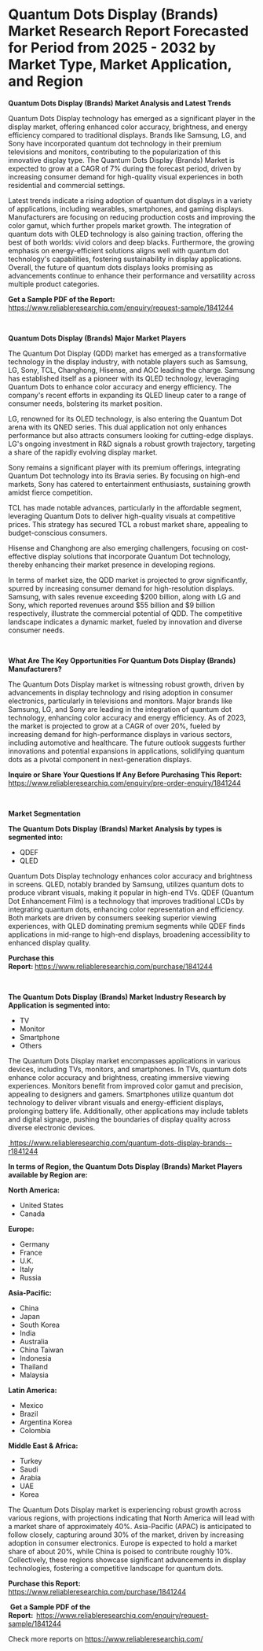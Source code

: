 <p><h1>Quantum Dots Display (Brands) Market Research Report Forecasted for Period from 2025 -  2032 by Market Type, Market Application, and Region</h1></p><p><strong>Quantum Dots Display (Brands) Market Analysis and Latest Trends</strong></p>
<p><p>Quantum Dots Display technology has emerged as a significant player in the display market, offering enhanced color accuracy, brightness, and energy efficiency compared to traditional displays. Brands like Samsung, LG, and Sony have incorporated quantum dot technology in their premium televisions and monitors, contributing to the popularization of this innovative display type. The Quantum Dots Display (Brands) Market is expected to grow at a CAGR of 7% during the forecast period, driven by increasing consumer demand for high-quality visual experiences in both residential and commercial settings. </p><p>Latest trends indicate a rising adoption of quantum dot displays in a variety of applications, including wearables, smartphones, and gaming displays. Manufacturers are focusing on reducing production costs and improving the color gamut, which further propels market growth. The integration of quantum dots with OLED technology is also gaining traction, offering the best of both worlds: vivid colors and deep blacks. Furthermore, the growing emphasis on energy-efficient solutions aligns well with quantum dot technology's capabilities, fostering sustainability in display applications. Overall, the future of quantum dots displays looks promising as advancements continue to enhance their performance and versatility across multiple product categories.</p></p>
<p><strong>Get a Sample PDF of the Report:&nbsp;</strong> <a href="https://www.reliableresearchiq.com/enquiry/request-sample/1841244?utm_campaign=3513&utm_medium=2&utm_source=Github&utm_content=ia&utm_term=12042025&utm_id=quantum-dots-display-brands">https://www.reliableresearchiq.com/enquiry/request-sample/1841244</a></p>
<p>&nbsp;</p>
<p><strong>Quantum Dots Display (Brands) Major Market Players</strong></p>
<p><p>The Quantum Dot Display (QDD) market has emerged as a transformative technology in the display industry, with notable players such as Samsung, LG, Sony, TCL, Changhong, Hisense, and AOC leading the charge. Samsung has established itself as a pioneer with its QLED technology, leveraging Quantum Dots to enhance color accuracy and energy efficiency. The company's recent efforts in expanding its QLED lineup cater to a range of consumer needs, bolstering its market position.</p><p>LG, renowned for its OLED technology, is also entering the Quantum Dot arena with its QNED series. This dual application not only enhances performance but also attracts consumers looking for cutting-edge displays. LG's ongoing investment in R&D signals a robust growth trajectory, targeting a share of the rapidly evolving display market.</p><p>Sony remains a significant player with its premium offerings, integrating Quantum Dot technology into its Bravia series. By focusing on high-end markets, Sony has catered to entertainment enthusiasts, sustaining growth amidst fierce competition.</p><p>TCL has made notable advances, particularly in the affordable segment, leveraging Quantum Dots to deliver high-quality visuals at competitive prices. This strategy has secured TCL a robust market share, appealing to budget-conscious consumers.</p><p>Hisense and Changhong are also emerging challengers, focusing on cost-effective display solutions that incorporate Quantum Dot technology, thereby enhancing their market presence in developing regions.</p><p>In terms of market size, the QDD market is projected to grow significantly, spurred by increasing consumer demand for high-resolution displays. Samsung, with sales revenue exceeding $200 billion, along with LG and Sony, which reported revenues around $55 billion and $9 billion respectively, illustrate the commercial potential of QDD. The competitive landscape indicates a dynamic market, fueled by innovation and diverse consumer needs.</p></p>
<p>&nbsp;</p>
<p><strong>What Are The Key Opportunities For Quantum Dots Display (Brands) Manufacturers?</strong></p>
<p><p>The Quantum Dots Display market is witnessing robust growth, driven by advancements in display technology and rising adoption in consumer electronics, particularly in televisions and monitors. Major brands like Samsung, LG, and Sony are leading in the integration of quantum dot technology, enhancing color accuracy and energy efficiency. As of 2023, the market is projected to grow at a CAGR of over 20%, fueled by increasing demand for high-performance displays in various sectors, including automotive and healthcare. The future outlook suggests further innovations and potential expansions in applications, solidifying quantum dots as a pivotal component in next-generation displays.</p></p>
<p><strong>Inquire or Share Your Questions If Any Before Purchasing This Report:</strong> <a href="https://www.reliableresearchiq.com/enquiry/pre-order-enquiry/1841244?utm_campaign=3513&utm_medium=2&utm_source=Github&utm_content=ia&utm_term=12042025&utm_id=quantum-dots-display-brands">https://www.reliableresearchiq.com/enquiry/pre-order-enquiry/1841244</a></p>
<p>&nbsp;</p>
<p><strong>Market Segmentation</strong></p>
<p><strong>The Quantum Dots Display (Brands) Market Analysis by types is segmented into:</strong></p>
<p><ul><li>QDEF</li><li>QLED</li></ul></p>
<p><p>Quantum Dots Display technology enhances color accuracy and brightness in screens. QLED, notably branded by Samsung, utilizes quantum dots to produce vibrant visuals, making it popular in high-end TVs. QDEF (Quantum Dot Enhancement Film) is a technology that improves traditional LCDs by integrating quantum dots, enhancing color representation and efficiency. Both markets are driven by consumers seeking superior viewing experiences, with QLED dominating premium segments while QDEF finds applications in mid-range to high-end displays, broadening accessibility to enhanced display quality.</p></p>
<p><strong>Purchase this Report:&nbsp;</strong><a href="https://www.reliableresearchiq.com/purchase/1841244?utm_campaign=3513&utm_medium=2&utm_source=Github&utm_content=ia&utm_term=12042025&utm_id=quantum-dots-display-brands">https://www.reliableresearchiq.com/purchase/1841244</a></p>
<p>&nbsp;</p>
<p><strong>The Quantum Dots Display (Brands) Market Industry Research by Application is segmented into:</strong></p>
<p><ul><li>TV</li><li>Monitor</li><li>Smartphone</li><li>Others</li></ul></p>
<p><p>The Quantum Dots Display market encompasses applications in various devices, including TVs, monitors, and smartphones. In TVs, quantum dots enhance color accuracy and brightness, creating immersive viewing experiences. Monitors benefit from improved color gamut and precision, appealing to designers and gamers. Smartphones utilize quantum dot technology to deliver vibrant visuals and energy-efficient displays, prolonging battery life. Additionally, other applications may include tablets and digital signage, pushing the boundaries of display quality across diverse electronic devices.</p></p>
<p><a href="https://www.reliableresearchiq.com/quantum-dots-display-brands--r1841244?utm_campaign=3513&utm_medium=2&utm_source=Github&utm_content=ia&utm_term=12042025&utm_id=quantum-dots-display-brands">&nbsp;https://www.reliableresearchiq.com/quantum-dots-display-brands--r1841244</a></p>
<p><strong>In terms of Region, the Quantum Dots Display (Brands) Market Players available by Region are:</strong></p>
<p>
    <p> <strong> North America: </strong>
        <ul>
            <li>United States</li>
            <li>Canada</li>
        </ul>
        </p> 
    <p> <strong> Europe: </strong>
        <ul>
            <li>Germany</li>
            <li>France</li>
            <li>U.K.</li>
            <li>Italy</li>
            <li>Russia</li>
        </ul>
        </p> 
    <p> <strong> Asia-Pacific: </strong>
        <ul>
            <li>China</li>
            <li>Japan</li>
            <li>South Korea</li>
            <li>India</li>
            <li>Australia</li>
            <li>China Taiwan</li>
            <li>Indonesia</li>
            <li>Thailand</li>
            <li>Malaysia</li>
        </ul>
        </p> 
    <p> <strong> Latin America: </strong>
        <ul>
            <li>Mexico</li>
            <li>Brazil</li>
            <li>Argentina Korea</li>
            <li>Colombia</li>
        </ul>
        </p> 
    <p> <strong> Middle East & Africa: </strong>
        <ul>
            <li>Turkey</li>
            <li>Saudi</li>
            <li>Arabia</li>
            <li>UAE</li>
            <li>Korea</li>
        </ul>
    </p>
    </p>
<p><p>The Quantum Dots Display market is experiencing robust growth across various regions, with projections indicating that North America will lead with a market share of approximately 40%. Asia-Pacific (APAC) is anticipated to follow closely, capturing around 30% of the market, driven by increasing adoption in consumer electronics. Europe is expected to hold a market share of about 20%, while China is poised to contribute roughly 10%. Collectively, these regions showcase significant advancements in display technologies, fostering a competitive landscape for quantum dots.</p></p>
<p><strong>Purchase this Report: </strong><a href="https://www.reliableresearchiq.com/purchase/1841244?utm_campaign=3513&utm_medium=2&utm_source=Github&utm_content=ia&utm_term=12042025&utm_id=quantum-dots-display-brands">https://www.reliableresearchiq.com/purchase/1841244</a></p>
<p>&nbsp;<strong>Get a Sample PDF of the Report:&nbsp;&nbsp;</strong><a href="https://www.reliableresearchiq.com/enquiry/request-sample/1841244?utm_campaign=3513&utm_medium=2&utm_source=Github&utm_content=ia&utm_term=12042025&utm_id=quantum-dots-display-brands">https://www.reliableresearchiq.com/enquiry/request-sample/1841244</a></p>
<p><strong></strong></p>
<p>Check more reports on <a href="https://www.reliableresearchiq.com/?utm_campaign=3513&utm_medium=2&utm_source=Github&utm_content=ia&utm_term=12042025&utm_id=quantum-dots-display-brands">https://www.reliableresearchiq.com/</a></p>